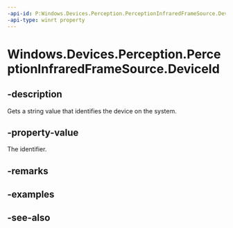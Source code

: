 ```yaml
---
-api-id: P:Windows.Devices.Perception.PerceptionInfraredFrameSource.DeviceId
-api-type: winrt property
---
```


<!-- Property syntax
public string DeviceId { get; }
-->

# Windows.Devices.Perception.PerceptionInfraredFrameSource.DeviceId

## -description
Gets a string value that identifies the device on the system.

## -property-value
The identifier.

## -remarks

## -examples

## -see-also

